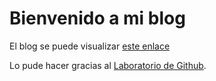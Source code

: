 # Bienvenido a mi blog

El blog se puede visualizar [este enlace](ruckysolis.com)

Lo pude hacer gracias al [Laboratorio de Github](https://lab.github.com/).
